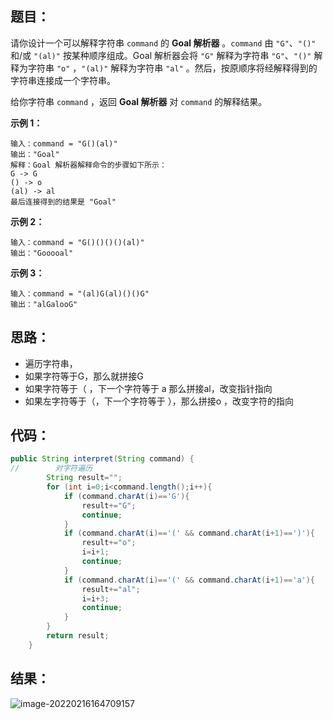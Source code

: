 ## 题目：

请你设计一个可以解释字符串 `command` 的 **Goal 解析器** 。`command` 由 `"G"`、`"()"` 和/或 `"(al)"` 按某种顺序组成。Goal 解析器会将 `"G"` 解释为字符串 `"G"`、`"()"` 解释为字符串 `"o"` ，`"(al)"` 解释为字符串 `"al"` 。然后，按原顺序将经解释得到的字符串连接成一个字符串。

给你字符串 `command` ，返回 **Goal 解析器** 对 `command` 的解释结果。



**示例 1：**

```
输入：command = "G()(al)"
输出："Goal"
解释：Goal 解析器解释命令的步骤如下所示：
G -> G
() -> o
(al) -> al
最后连接得到的结果是 "Goal"
```

**示例 2：**

```
输入：command = "G()()()()(al)"
输出："Gooooal"
```

**示例 3：**

```
输入：command = "(al)G(al)()()G"
输出："alGalooG"
```

## 思路：

- 遍历字符串，
- 如果字符等于G，那么就拼接G
- 如果字符等于（ ，下一个字符等于 a 那么拼接al，改变指针指向
- 如果左字符等于（，下一个字符等于 ），那么拼接o ，改变字符的指向

## 代码：

```java
public String interpret(String command) {
//        对字符遍历
        String result="";
        for (int i=0;i<command.length();i++){
            if (command.charAt(i)=='G'){
                result+="G";
                continue;
            }
            if (command.charAt(i)=='(' && command.charAt(i+1)==')'){
                result+="o";
                i=i+1;
                continue;
            }
            if (command.charAt(i)=='(' && command.charAt(i+1)=='a'){
                result+="al";
                i=i+3;
                continue;
            }
        }
        return result;
    }
```

## 结果：

![image-20220216164709157](https://gitee.com/misteryliu/typora/raw/master/image/image-20220216164709157.png)
